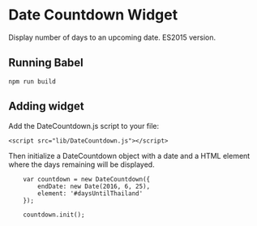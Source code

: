 # Date Countdown Widget
Display number of days to an upcoming date. ES2015 version.

## Running Babel
```
npm run build
```

## Adding widget

Add the DateCountdown.js script to your file:
```
<script src="lib/DateCountdown.js"></script>
```

Then initialize a DateCountdown object with a date and a HTML element where the days remaining will be displayed.

```
	var countdown = new DateCountdown({
		endDate: new Date(2016, 6, 25),
		element: '#daysUntilThailand'
	});

	countdown.init();
```

